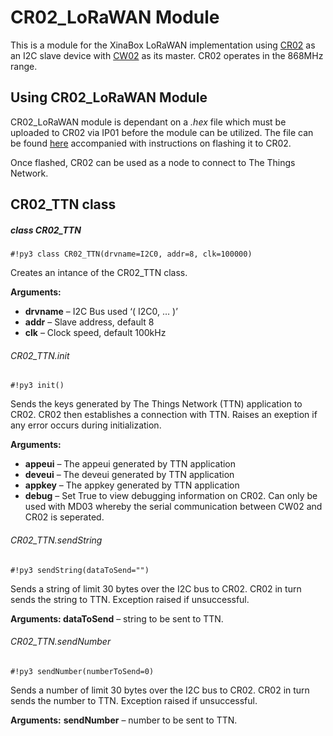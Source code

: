 # CR02_LoRaWAN Module

This is a module for the XinaBox LoRaWAN implementation using [CR02](https://wiki.xinabox.cc/CR02_-_LoRa_with_ATmega328P_Core) as an I2C slave device with [CW02](https://docs.zerynth.com/latest/official/board.zerynth.xinabox_esp32/docs/index.html?highlight=cw02) as its master. CR02 operates in the 868MHz range.

## Using CR02_LoRaWAN Module

CR02_LoRaWAN module is dependant on a *.hex* file which must be uploaded to CR02 via IP01 before the module can be utilized. The file can be found [here](https://github.com/xinabox/arduino-LMIC/releases/tag/0.5.0) accompanied with instructions on flashing it to CR02.

Once flashed, CR02 can be used as a node to connect to The Things Network.

## CR02_TTN class

##### class CR02_TTN

```#!py3 class CR02_TTN(drvname=I2C0, addr=8, clk=100000)```

Creates an intance of the CR02_TTN class.


**Arguments:**

    
* **drvname** – I2C Bus used ‘( I2C0, … )’
* **addr** – Slave address, default 8
* **clk** – Clock speed, default 100kHz


###### CR02_TTN.init

```#!py3 init()```

Sends the keys generated by The Things Network (TTN) application to CR02. CR02 then establishes a connection with TTN.
Raises an exeption if any error occurs during initialization.


**Arguments:**

    
* **appeui** – The appeui generated by TTN application
* **deveui** – The deveui generated by TTN application
* **appkey** – The appkey generated by TTN application
* **debug** – Set True to view debugging information on CR02. Can only be used with MD03 whereby the serial communication between CW02 and CR02 is seperated.


###### CR02_TTN.sendString

```#!py3 sendString(dataToSend="")```

Sends a string of limit 30 bytes over the I2C bus to CR02. CR02 in turn sends the string to TTN.
Exception raised if unsuccessful.


**Arguments: dataToSend** – string to be sent to TTN.


###### CR02_TTN.sendNumber

```#!py3 sendNumber(numberToSend=0)```

Sends a number of limit 30 bytes over the I2C bus to CR02. CR02 in turn sends the number to TTN.
Exception raised if unsuccessful.


**Arguments:** **sendNumber** – number to be sent to TTN.
